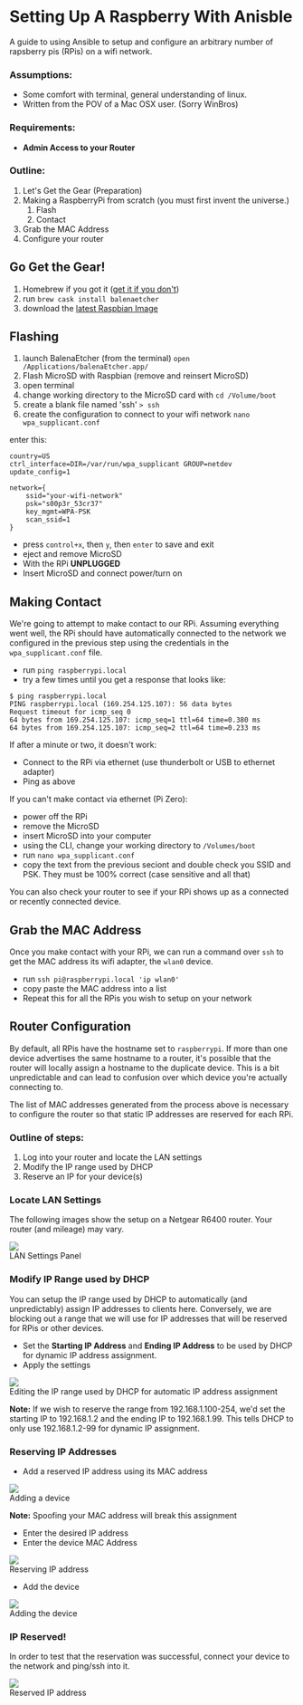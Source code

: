 # Setting Up A Raspberry With Anisble

A guide to using Ansible to setup and configure an arbitrary number of rapsberry pis (RPis) on a wifi network.

### Assumptions:

* Some comfort with terminal, general understanding of linux.
* Written from the POV of a Mac OSX user. (Sorry WinBros)

### Requirements:

* **Admin Access to your Router**

### Outline:

1. Let's Get the Gear (Preparation)
1. Making a RaspberryPi from scratch (you must first invent the universe.)
	1. Flash
	1. Contact
1. Grab the MAC Address
1. Configure your router


## Go Get the Gear!

1. Homebrew if you got it ([get it if you don't](https://brew.sh/))
2. run `brew cask install balenaetcher`
3. download the [latest Raspbian Image](https://www.raspberrypi.org/downloads/raspbian/)

## Flashing

1. launch BalenaEtcher (from the terminal) `open /Applications/balenaEtcher.app/`
1. Flash MicroSD with Raspbian (remove and reinsert MicroSD)
1. open terminal
1. change working directory to the MicroSD card with `cd /Volume/boot`
1. create a blank file named 'ssh' `> ssh`
1. create the configuration to connect to your wifi network `nano wpa_supplicant.conf`

enter this:

```
country=US
ctrl_interface=DIR=/var/run/wpa_supplicant GROUP=netdev
update_config=1

network={
	ssid="your-wifi-network"
	psk="s00p3r_53cr37"
	key_mgmt=WPA-PSK
	scan_ssid=1
}
```

* press `control+x`, then `y`, then `enter` to save and exit
* eject and remove MicroSD
* With the RPi **UNPLUGGED**
* Insert MicroSD and connect power/turn on

## Making Contact

We're going to attempt to make contact to our RPi. Assuming everything went well, the RPi should have automatically connected to the network we configured in the previous step using the credentials in the `wpa_supplicant.conf` file.

* run `ping raspberrypi.local`
* try a few times until you get a response that looks like:

```
$ ping raspberrypi.local
PING raspberrypi.local (169.254.125.107): 56 data bytes
Request timeout for icmp_seq 0
64 bytes from 169.254.125.107: icmp_seq=1 ttl=64 time=0.380 ms
64 bytes from 169.254.125.107: icmp_seq=2 ttl=64 time=0.233 ms
```

If after a minute or two, it doesn't work:

* Connect to the RPi via ethernet (use thunderbolt or USB to ethernet adapter)
* Ping as above

If you can't make contact via ethernet (Pi Zero):

* power off the RPi
* remove the MicroSD
* insert MicroSD into your computer
* using the CLI, change your working directory to `/Volumes/boot`
* run `nano wpa_supplicant.conf`
* copy the text from the previous seciont and double check you SSID and PSK. They must be 100% correct (case sensitive and all that)

You can also check your router to see if your RPi shows up as a connected or recently connected device.

## Grab the MAC Address

Once you make contact with your RPi, we can run a command over `ssh` to get the MAC address its wifi adapter, the `wlan0` device.

* run `ssh pi@raspberrypi.local 'ip wlan0'`
* copy paste the MAC address into a list
* Repeat this for all the RPis you wish to setup on your network

## Router Configuration

By default, all RPis have the hostname set to `raspberrypi`. If more than one device advertises the same hostname to a router, it's possible that the router will locally assign a hostname to the duplicate device. This is a bit unpredictable and can lead to confusion over which device you're actually connecting to.

The list of MAC addresses generated from the process above is necessary to configure the router so that static IP addresses are reserved for each RPi.

### Outline of steps:

1. Log into your router and locate the LAN settings
1. Modify the IP range used by DHCP
1. Reserve an IP for your device(s)

### Locate LAN Settings

The following images show the setup on a Netgear R6400 router. Your router (and mileage) may vary.

![](images/router-setup-01a.png)<br>
LAN Settings Panel

### Modify IP Range used by DHCP

You can setup the IP range used by DHCP to automatically (and unpredictably) assign IP addresses to clients here. Conversely, we are blocking out a range that we will use for IP addresses that will be reserved for RPis or other devices.

* Set the **Starting IP Address** and **Ending IP Address** to be used by DHCP for dynamic IP address assignment.
* Apply the settings

![](images/router-setup-02a.png)<br>
Editing the IP range used by DHCP for automatic IP address assignment

**Note:** If we wish to reserve the range from 192.168.1.100-254, we'd set the starting IP to 192.168.1.2 and the ending IP to 192.168.1.99. This tells DHCP to only use 192.168.1.2-99 for dynamic IP assignment.


### Reserving IP Addresses

* Add a reserved IP address using its MAC address

![](images/router-setup-02b.png)<br>
Adding a device

**Note:** Spoofing your MAC address will break this assignment

* Enter the desired IP address
* Enter the device MAC Address

![](images/router-setup-03a.png)<br>
Reserving IP address

* Add the device

![](images/router-setup-03b.png)<br>
Adding the device

### IP Reserved!

In order to test that the reservation was successful, connect your device to the network and ping/ssh into it.

![](images/router-setup-04a.png)<br>
Reserved IP address